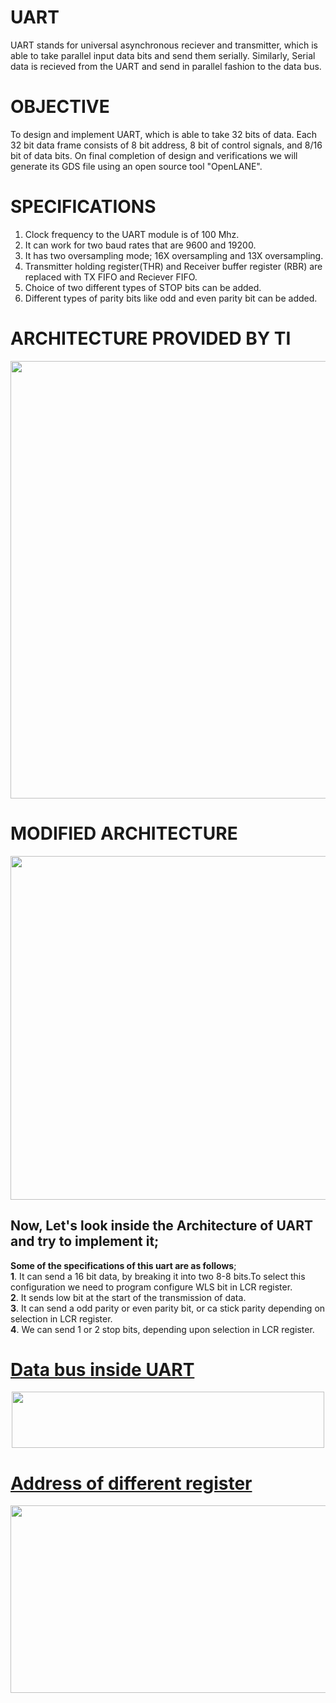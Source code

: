 # UART
UART stands for universal asynchronous reciever and transmitter, which is able to take parallel input data bits and send them serially. Similarly, Serial data is recieved from the UART and send in parallel fashion to the data bus.

# OBJECTIVE
To design and implement UART, which is able to take 32 bits of data. Each 32 bit data frame consists of 8 bit address, 8 bit of control signals, and 8/16 bit of data bits. On final completion of design and verifications we will generate its GDS file using an open source tool "OpenLANE".

# SPECIFICATIONS
1.  Clock frequency to the UART module is of 100 Mhz.
2.  It can work for two baud rates that are 9600 and 19200.
3.  It has two oversampling mode; 16X oversampling and 13X oversampling.
4.  Transmitter holding register(THR) and Receiver buffer register (RBR) are replaced with TX FIFO and Reciever FIFO.
5.  Choice of two different types of STOP bits can be added. 
6.  Different types of parity bits like odd and even parity bit can be added.

# ARCHITECTURE PROVIDED BY TI
<p align="center">
<img width="560" height="700" src="https://user-images.githubusercontent.com/31381446/103474732-baf1ad80-4dcc-11eb-949d-f3600dbef557.png">
</p>

# MODIFIED ARCHITECTURE
<p align="center">
<img width="560" height="550" src="https://user-images.githubusercontent.com/31381446/103456643-2597e000-4d1e-11eb-962a-99fddfd63232.png">
</p>

## Now, Let's look inside the Architecture of UART and try to implement it;
**Some of the specifications of this uart are as follows**; <br />
**1**. It can send a 16 bit data, by breaking it into two 8-8 bits.To select this configuration we need to program configure WLS bit in LCR register. <br />
**2**. It sends low bit at the start of the transmission of data. <br />
**3**. It can send a odd parity or even parity bit, or ca stick parity depending on selection in LCR register. <br />
**4**. We can send 1 or 2 stop bits, depending upon selection in LCR register. <br />

# <ins>Data bus inside UART</ins>
<p align="center">
<img width="500" height="90" src="https://user-images.githubusercontent.com/31381446/103474449-e58e3700-4dc9-11eb-947e-2b97d79c4176.png">
</p>

# <ins>Address of different register</ins>
<p align="center">
  <img width="560" height="300" src="https://user-images.githubusercontent.com/31381446/103474461-08b8e680-4dca-11eb-9a9a-adf6a49681b7.png">
</p>
